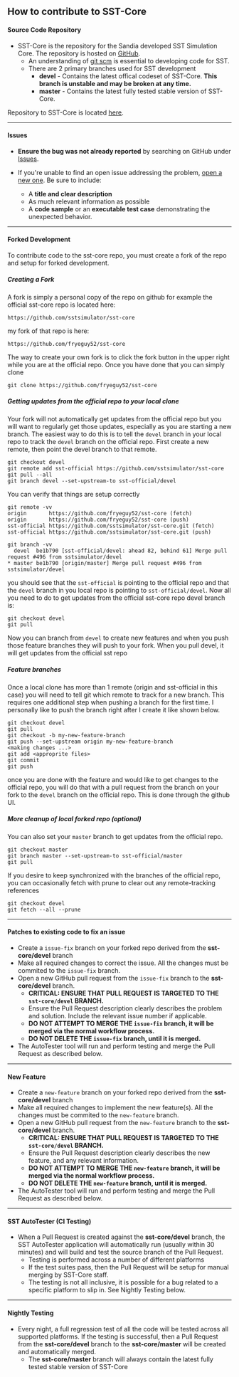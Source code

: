 ## How to contribute to SST-Core

#### **Source Code Repository**

* SST-Core is the repository for the Sandia developed SST Simulation Core.  The repository is hosted on [GitHub](https://github.com).
   * An understanding of [git scm](https://git-scm.com/) is essential to developing code for SST.
   * There are 2 primary branches used for SST development
      * **devel** - Contains the latest offical codeset of SST-Core.  **This branch is unstable and may be broken at any time.**
      * **master** - Contains the latest fully tested stable version of SST-Core.

Repository to SST-Core is located [here](https://github.com/sstsimulator/sst-core).

---

#### **Issues**

* **Ensure the bug was not already reported** by searching on GitHub under [Issues](https://github.com/sstsimulator/sst-core/issues).

* If you're unable to find an open issue addressing the problem, [open a new one](https://github.com/sstsimulator/sst-core/issues/new). Be sure to include: 
   * A **title and clear description** 
   * As much relevant information as possible
   * A **code sample** or an **executable test case** demonstrating the unexpected behavior.
   
---

#### **Forked Development**

To contribute code to the sst-core repo, you must create a fork of the repo and setup for forked development.

##### Creating a Fork
A fork is simply a personal copy of the repo on github for example the official sst-core repo is located here:

`https://github.com/sstsimulator/sst-core`

my fork of that repo is here:

`https://github.com/fryeguy52/sst-core`


The way to create your own fork is to click the fork button in the upper right while you are at the official repo. Once you have done that you can simply clone

```
git clone https://github.com/fryeguy52/sst-core
```

##### Getting updates from the official repo to your local clone

Your fork will not automatically get updates from the official repo but you will want to regularly get those updates, especially as you are starting a new branch. The easiest way to do this is to tell the `devel` branch in your local repo to track the `devel` branch on the official repo. First create a new remote, then point the devel branch to that remote.

```
git checkout devel
git remote add sst-official https://github.com/sstsimulator/sst-core
git pull --all
git branch devel --set-upstream-to sst-official/devel
```
You can verify that things are setup correctly

```
git remote -vv
origin       https://github.com/fryeguy52/sst-core (fetch)
origin       https://github.com/fryeguy52/sst-core (push)
sst-official https://github.com/sstsimulator/sst-core.git (fetch)
sst-official https://github.com/sstsimulator/sst-core.git (push)

git branch -vv
  devel  be1b790 [sst-official/devel: ahead 82, behind 61] Merge pull request #496 from sstsimulator/devel
* master be1b790 [origin/master] Merge pull request #496 from sstsimulator/devel
```
you should see that the `sst-official` is pointing to the official repo and that the `devel` branch in you local repo is pointing to `sst-official/devel`. Now all you need to do to get updates from the official sst-core repo devel branch is:

```
git checkout devel
git pull
```

Now you can branch from `devel` to create new features and when you push those feature branches they will push to your fork. When you pull devel, it will get updates from the official sst repo

##### Feature branches
Once a local clone has more than 1 remote (origin and sst-official in this case) you will need to tell git which remote to track for a new branch.  This requires one additional step when pushing a branch for the first time.  I personally like to push the branch right after I create it like shown below.

```
git checkout devel
git pull
git checkout -b my-new-feature-branch
git push --set-upstream origin my-new-feature-branch
<making changes ...>
git add <approprite files>
git commit
git push
```

once you are done with the feature and would like to get changes to the official repo, you will do that with a pull request from the branch on your fork to the `devel` branch on the official repo. This is done through the github UI.


##### More cleanup of local forked repo (optional)
You can also set your `master` branch to get updates from the official repo.

```
git checkout master
git branch master --set-upstream-to sst-official/master
git pull
```

If you desire to keep synchronized with the branches of the official repo, you can occasionally fetch with prune to clear out any remote-tracking references

```
git checkout devel
git fetch --all --prune
```

---

#### **Patches to existing code to fix an issue**

* Create a `issue-fix` branch on your forked repo derived from the **sst-core/devel** branch  
* Make all required changes to correct the issue. All the changes must be commited to the `issue-fix` branch.
* Open a new GitHub pull request from the `issue-fix` branch to the **sst-core/devel** branch.
   * **CRITICAL: ENSURE THAT PULL REQUEST IS TARGETED TO THE `sst-core/devel` BRANCH.**
   * Ensure the Pull Request description clearly describes the problem and solution. Include the relevant issue number if applicable.
   *  **DO NOT ATTEMPT TO MERGE THE `issue-fix` branch, it will be merged via the normal workflow process.**
   *  **DO NOT DELETE THE `issue-fix` branch, until it is merged.**
* The AutoTester tool will run and perform testing and merge the Pull Request as described below.

---

#### **New Feature**

* Create a `new-feature` branch on your forked repo derived from the **sst-core/devel** branch  
* Make all required changes to implement the new feature(s). All the changes must be commited to the `new-feature` branch.
* Open a new GitHub pull request from the `new-feature` branch to the **sst-core/devel** branch.
   * **CRITICAL: ENSURE THAT PULL REQUEST IS TARGETED TO THE `sst-core/devel` BRANCH.**
   * Ensure the Pull Request description clearly describes the new feature, and any relevant information.
   *  **DO NOT ATTEMPT TO MERGE THE `new-feature` branch, it will be merged via the normal workflow process.**
   *  **DO NOT DELETE THE `new-feature` branch, until it is merged.**
* The AutoTester tool will run and perform testing and merge the Pull Request as described below.

---

#### **SST AutoTester (CI Testing)**

* When a Pull Request is created against the **sst-core/devel** branch, the SST AutoTester application will automatically run (usually within 30 minutes) and will build and test the source branch of the Pull Request.  
   * Testing is performed across a number of different platforms
   * If the test suites pass, then the Pull Request will be setup for manual merging by SST-Core staff.
   * The testing is not all inclusive, it is possible for a bug related to a specific platform to slip in.  See Nightly Testing below.

---

#### **Nightly Testing**

* Every night, a full regression test of all the code will be tested across all supported platforms.  If the testing is successful, then a Pull Request from the **sst-core/devel** branch to the **sst-core/master** will be created and automatically merged.
   * The **sst-core/master** branch will always contain the latest fully tested stable version of SST-Core



